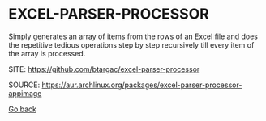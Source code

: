 # EXCEL-PARSER-PROCESSOR

 Simply generates an array of items from the rows of an Excel file 
 and does the repetitive tedious operations step by step recursively 
 till every item of the array is processed.

 SITE: https://github.com/btargac/excel-parser-processor

 SOURCE: https://aur.archlinux.org/packages/excel-parser-processor-appimage

 [Go back](https://portable-linux-apps.github.io/apps.html)
